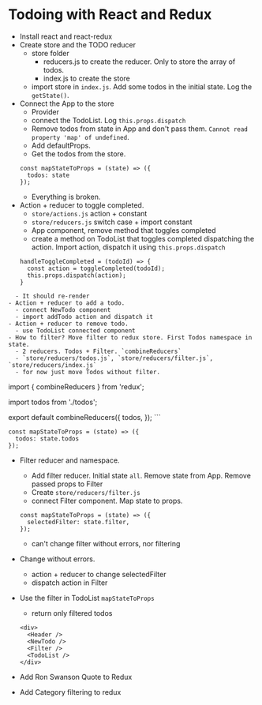 # Todoing with React and Redux

- Install react and react-redux
- Create store and the TODO reducer
  - store folder
    - reducers.js to create the reducer. Only to store the array of todos.
    - index.js to create the store
  - import store in `index.js`. Add some todos in the initial state. Log the `getState()`.
- Connect the App to the store
  - Provider
  - connect the TodoList. Log `this.props.dispatch`
  - Remove todos from state in App and don't pass them. `Cannot read property 'map' of undefined`.
  - Add defaultProps.
  - Get the todos from the store.
  ```
  const mapStateToProps = (state) => ({
    todos: state
  });
  ```
  - Everything is broken.
- Action + reducer to toggle completed.
  - `store/actions.js` action + constant
  - `store/reducers.js` switch case + import constant
  - App component, remove method that toggles completed
  - create a method on TodoList that toggles completed dispatching the action. Import action, dispatch it using `this.props.dispatch`
  ```
  handleToggleCompleted = (todoId) => {
    const action = toggleCompleted(todoId);
    this.props.dispatch(action);
  }
```
  - It should re-render
- Action + reducer to add a todo.
  - connect NewTodo component
  - import addTodo action and dispatch it
- Action + reducer to remove todo.
  - use TodoList connected component
- How to filter? Move filter to redux store. First Todos namespace in state.
  - 2 reducers. Todos + Filter. `combineReducers`
  - `store/reducers/todos.js`, `store/reducers/filter.js`, `store/reducers/index.js`
  - for now just move Todos without filter.
  ```
  import { combineReducers } from 'redux';

  import todos from './todos';

  export default combineReducers({
    todos,
    });
    ```
  ```
  const mapStateToProps = (state) => ({
    todos: state.todos
  });
  ```
- Filter reducer and namespace.
  - Add filter reducer. Initial state `all`. Remove state from App. Remove passed props to Filter
  - Create `store/reducers/filter.js`
  - connect Filter component. Map state to props.
  ```
  const mapStateToProps = (state) => ({
    selectedFilter: state.filter,
  });
  ```
  - can't change filter without errors, nor filtering
- Change without errors.
  - action + reducer to change selectedFilter
  - dispatch action in Filter
- Use the filter in TodoList `mapStateToProps`
  - return only filtered todos
  ```
  <div>
    <Header />
    <NewTodo />
    <Filter />
    <TodoList />
  </div>
  ```

- Add Ron Swanson Quote to Redux
- Add Category filtering to redux

